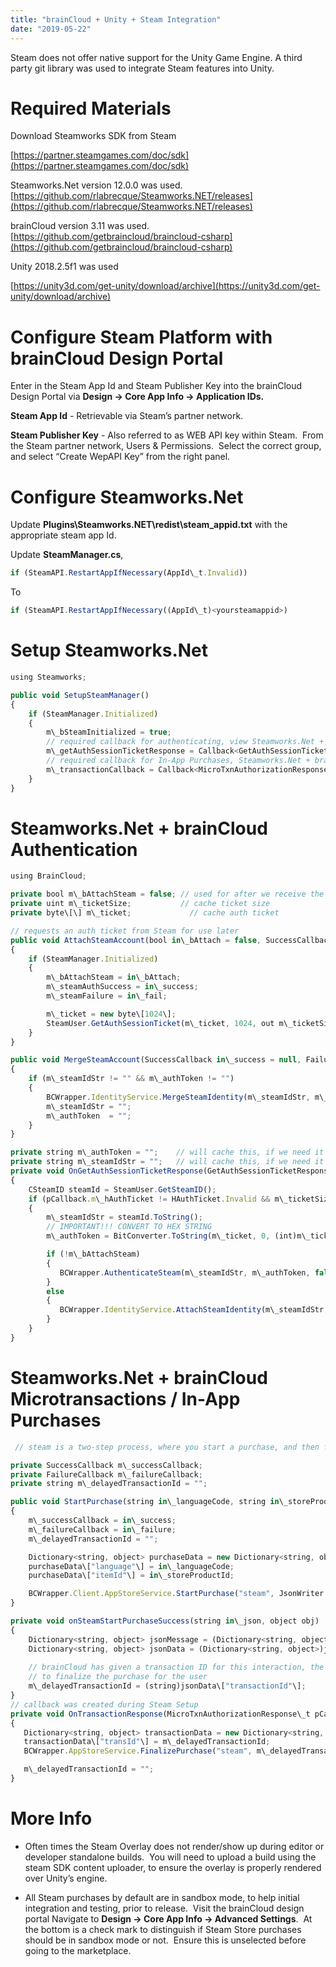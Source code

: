 ```yaml
---
title: "brainCloud + Unity + Steam Integration"
date: "2019-05-22"
---
```


Steam does not offer native support for the Unity Game Engine. A third party git library was used to integrate Steam features into Unity.  

# Required Materials

Download Steamworks SDK from Steam

[https://partner.steamgames.com/doc/sdk](https://partner.steamgames.com/doc/sdk)

Steamworks.Net version 12.0.0 was used.  
[https://github.com/rlabrecque/Steamworks.NET/releases](https://github.com/rlabrecque/Steamworks.NET/releases)

brainCloud version 3.11 was used.  
[https://github.com/getbraincloud/braincloud-csharp](https://github.com/getbraincloud/braincloud-csharp)

Unity 2018.2.5f1 was used

[https://unity3d.com/get-unity/download/archive](https://unity3d.com/get-unity/download/archive)

# Configure Steam Platform with brainCloud Design Portal

Enter in the Steam App Id and Steam Publisher Key into the brainCloud Design Portal via **Design -> Core App Info -> Application IDs.**  

**Steam App Id** \- Retrievable via Steam’s partner network.

**Steam Publisher Key** \- Also referred to as WEB API key within Steam.  From the Steam partner network, Users & Permissions.  Select the correct group, and select “Create WepAPI Key” from the right panel.  

# Configure Steamworks.Net

Update **Plugins\\Steamworks.NET\\redist\\steam\_appid.txt** with the appropriate steam app Id.  

Update **SteamManager.cs**,  
```js
if (SteamAPI.RestartAppIfNecessary(AppId\_t.Invalid))
```
To
```js
if (SteamAPI.RestartAppIfNecessary((AppId\_t)<yoursteamappid>) 
```
# Setup Steamworks.Net
```js
using Steamworks;

public void SetupSteamManager()
{
    if (SteamManager.Initialized)
    {
        m\_bSteamInitialized = true;
        // required callback for authenticating, view Steamworks.Net + brainCloud Authentication
        m\_getAuthSessionTicketResponse = Callback<GetAuthSessionTicketResponse\_t>.Create(OnGetAuthSessionTicketResponse);
        // required callback for In-App Purchases, Steamworks.Net + brainCloud Microtransactions
        m\_transactionCallback = Callback<MicroTxnAuthorizationResponse\_t>.Create(OnTransactionResponse);
    }        
}
```
# Steamworks.Net + brainCloud Authentication
```js
using BrainCloud;

private bool m\_bAttachSteam = false; // used for after we receive the auth response
private uint m\_ticketSize;           // cache ticket size
private byte\[\] m\_ticket;             // cache auth ticket

// requests an auth ticket from Steam for use later
public void AttachSteamAccount(bool in\_bAttach = false, SuccessCallback in\_success = null, FailureCallback in\_fail = null)
{
    if (SteamManager.Initialized)
    {
        m\_bAttachSteam = in\_bAttach;
        m\_steamAuthSuccess = in\_success;
        m\_steamFailure = in\_fail;

        m\_ticket = new byte\[1024\];
        SteamUser.GetAuthSessionTicket(m\_ticket, 1024, out m\_ticketSize);
    }
}

public void MergeSteamAccount(SuccessCallback in\_success = null, FailureCallback in\_fail = null, object in\_obj = null)
{
    if (m\_steamIdStr != "" && m\_authToken != "")
    {
        BCWrapper.IdentityService.MergeSteamIdentity(m\_steamIdStr, m\_authToken, in\_success, in\_fail, in\_obj);
        m\_steamIdStr = ""; 
        m\_authToken  = "";
    }
}

private string m\_authToken = "";    // will cache this, if we need it for a merge
private string m\_steamIdStr = "";   // will cache this, if we need it for a merge
private void OnGetAuthSessionTicketResponse(GetAuthSessionTicketResponse\_t pCallback)
{
    CSteamID steamId = SteamUser.GetSteamID();
    if (pCallback.m\_hAuthTicket != HAuthTicket.Invalid && m\_ticketSize != 0)
    {
        m\_steamIdStr = steamId.ToString();
        // IMPORTANT!!! CONVERT TO HEX STRING
        m\_authToken = BitConverter.ToString(m\_ticket, 0, (int)m\_ticketSize).Replace("-", string.Empty);

        if (!m\_bAttachSteam)
        {
           BCWrapper.AuthenticateSteam(m\_steamIdStr, m\_authToken, false, m\_steamAuthSuccess, m\_steamFailure, m\_steamObj);
        }
        else
        {
           BCWrapper.IdentityService.AttachSteamIdentity(m\_steamIdStr, m\_authToken, m\_steamAuthSuccess, m\_steamFailure, m\_steamObj);
        }
    }
}
```
# Steamworks.Net + brainCloud Microtransactions / In-App Purchases
```js
 // steam is a two-step process, where you start a purchase, and then finalize it

private SuccessCallback m\_successCallback;
private FailureCallback m\_failureCallback;
private string m\_delayedTransactionId = "";

public void StartPurchase(string in\_languageCode, string in\_storeProductId, SuccessCallback in\_success = null, FailureCallback in\_fail = null)
{
    m\_successCallback = in\_success;
    m\_failureCallback = in\_failure;
    m\_delayedTransactionId = "";

    Dictionary<string, object> purchaseData = new Dictionary<string, object>();
    purchaseData\["language"\] = in\_languageCode;
    purchaseData\["itemId"\] = in\_storeProductId;

    BCWrapper.Client.AppStoreService.StartPurchase("steam", JsonWriter.Serialize(purchaseData), onSteamStartPurchaseSuccess, m\_failureCallback);
}

private void onSteamStartPurchaseSuccess(string in\_json, object obj)
{
    Dictionary<string, object> jsonMessage = (Dictionary<string, object>)JsonReader.Deserialize(in\_json);
    Dictionary<string, object> jsonData = (Dictionary<string, object>)jsonMessage\["data"\];
    
    // brainCloud has given a transaction ID for this interaction, the STEAM overlay will popup
    // to finalize the purchase for the user        
    m\_delayedTransactionId = (string)jsonData\["transactionId"\];
}
// callback was created during Steam Setup 
private void OnTransactionResponse(MicroTxnAuthorizationResponse\_t pCallback)
{
   Dictionary<string, object> transactionData = new Dictionary<string, object>();
   transactionData\["transId"\] = m\_delayedTransactionId;
   BCWrapper.AppStoreService.FinalizePurchase("steam", m\_delayedTransactionId, JsonWriter.Serialize(transactionData), m\_successCallback, m\_failureCallback);

   m\_delayedTransactionId = "";
}
```
# More Info

- Often times the Steam Overlay does not render/show up during editor or developer standalone builds.  You will need to upload a build using the steam SDK content uploader, to ensure the overlay is properly rendered over Unity’s engine.  
      
    
- All Steam purchases by default are in sandbox mode, to help initial integration and testing, prior to release.  Visit the brainCloud design portal Navigate to **Design -> Core App Info -> Advanced Settings**.  At the bottom is a check mark to distinguish if Steam Store purchases should be in sandbox mode or not.  Ensure this is unselected before going to the marketplace.
